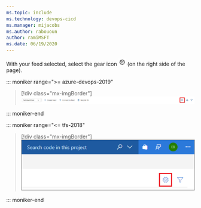 ```yaml
---
ms.topic: include
ms.technology: devops-cicd
ms.manager: mijacobs
ms.author: rabououn
author: ramiMSFT
ms.date: 06/19/2020
---
```


With your feed selected, select the gear icon ![gear icon](../../media/icons/gear-icon.png) (on the right side of the page).

::: moniker range=">= azure-devops-2019"

> [!div class="mx-imgBorder"] 
> ![Edit feed button](../media/editfeed-azure-devops-newnav.png)

::: moniker-end

::: moniker range="<= tfs-2018"

> [!div class="mx-imgBorder"] 
> ![Edit feed button](../media/editfeed.png)

::: moniker-end
